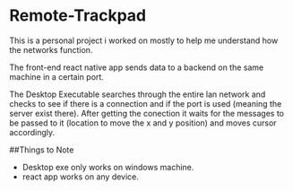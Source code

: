 # Remote-Trackpad
This is a personal project i worked on mostly to help me understand how the networks function. 

The front-end react native app sends data to a backend on the same machine in a certain port. 

The Desktop Executable searches through the entire lan network and checks to see if there is a connection and if the port is used (meaning the server exist there). After getting the conection it waits for the messages to be passed to it (location to move the x and y position) and moves cursor accordingly. 

##Things to Note
  - Desktop exe only works on windows machine. 
  - react app works on any device.
